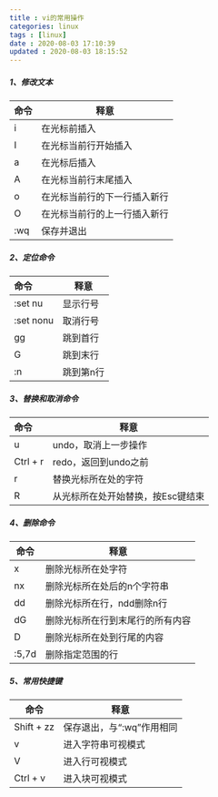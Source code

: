 ```yaml
---
title : vi的常用操作
categories: linux
tags : [linux]
date : 2020-08-03 17:10:39
updated : 2020-08-03 18:15:52
---
```


##### 1、修改文本

| 命令 | 释意                         |
| :--- | ---------------------------- |
| i    | 在光标前插入                 |
| I    | 在光标当前行开始插入         |
| a    | 在光标后插入                 |
| A    | 在光标当前行末尾插入         |
| o    | 在光标当前行的下一行插入新行 |
| O    | 在光标当前行的上一行插入新行 |
| :wq  | 保存并退出                   |

##### 2、定位命令

| 命令      | 释意      |
| :-------- | --------- |
| :set nu   | 显示行号  |
| :set nonu | 取消行号  |
| gg        | 跳到首行  |
| G         | 跳到末行  |
| :n        | 跳到第n行 |

##### 3、替换和取消命令

| 命令     | 释意                              |
| :------- | --------------------------------- |
| u        | undo，取消上一步操作              |
| Ctrl + r | redo，返回到undo之前              |
| r        | 替换光标所在处的字符              |
| R        | 从光标所在处开始替换，按Esc键结束 |

##### 4、删除命令

| 命令  | 释意                             |
| ----- | -------------------------------- |
| x     | 删除光标所在处字符               |
| nx    | 删除光标所在处后的n个字符串      |
| dd    | 删除光标所在行，ndd删除n行       |
| dG    | 删除光标所在行到末尾行的所有内容 |
| D     | 删除光标所在处到行尾的内容       |
| :5,7d | 删除指定范围的行                 |

##### 5、常用快捷键

| 命令       | 释意                      |
| ---------- | ------------------------- |
| Shift + zz | 保存退出，与“:wq”作用相同 |
| v          | 进入字符串可视模式        |
| V          | 进入行可视模式            |
| Ctrl + v   | 进入块可视模式            |

